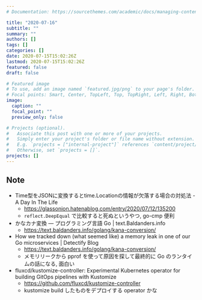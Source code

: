 ```yaml
---
# Documentation: https://sourcethemes.com/academic/docs/managing-content/

title: "2020-07-16"
subtitle: ""
summary: ""
authors: []
tags: []
categories: []
date: 2020-07-15T15:02:26Z
lastmod: 2020-07-15T15:02:26Z
featured: false
draft: false

# Featured image
# To use, add an image named `featured.jpg/png` to your page's folder.
# Focal points: Smart, Center, TopLeft, Top, TopRight, Left, Right, BottomLeft, Bottom, BottomRight.
image:
  caption: ""
  focal_point: ""
  preview_only: false

# Projects (optional).
#   Associate this post with one or more of your projects.
#   Simply enter your project's folder or file name without extension.
#   E.g. `projects = ["internal-project"]` references `content/project/deep-learning/index.md`.
#   Otherwise, set `projects = []`.
projects: []
---
```


## Note

* Time型をJSONに変換するとtime.Locationの情報が欠落する場合の対処法 - A Day In The Life
  * https://glassonion.hatenablog.com/entry/2020/07/12/135200
  * `reflect.DeepEqual` で比較すると死ぬというやつ, go-cmp 便利
* かなカナ変換 — プログラミング言語 Go | text.Baldanders.info
  * https://text.baldanders.info/golang/kana-conversion/
* How we tracked down (what seemed like) a memory leak in one of our Go microservices | Detectify Blog
  * https://text.baldanders.info/golang/kana-conversion/
  * メモリリークから pprof を使って原因を探して最終的に Go のランタイムの話になる, 面白い
* fluxcd/kustomize-controller: Experimental Kubernetes operator for building GitOps pipelines with Kustomize
  * https://github.com/fluxcd/kustomize-controller
  * kustomize build したものをデプロイする operator かな
